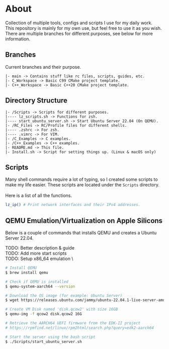 # About
Collection of multiple tools, configs and scripts I use for my daily work. \
This repository is mainly for my own use, but feel free to use it as you wish. \
There are multiple branches for different purposes, see below for more information.

## Branches
Current branches and their purpose.
```
|- main -> Contains stuff like rc files, scripts, guides, etc.
|- C_Workspace -> Basic C99 CMake project template.
|- C++_Workspace -> Basic C++20 CMake project template.
```

## Directory Structure
```
|- /Scripts -> Scripts for different purposes.
|---- lz_scripts.sh -> Functions for zsh.
|---- start_ubuntu_server.sh -> Start Ubuntu Server 22.04 (On QEMU).
|- /RC_Files -> RC/Profile files for different shells.
|---- .zshrc -> For zsh.
|---- .vimrc -> For VIM.
|- /C_Examples -> C examples.
|- /C++_Examples -> C++ examples.
|- README.md -> This file.
|- Install.sh -> Script for setting things up. (Linux & macOS only)
```

## Scripts
Many shell commands require a lot of typing, so I created some scripts to make my life easier.
These scripts are located under the `Scripts` directory. \
\
Here is a list of all the functions.
```bash
lz_ip() # Print network interfaces and their IPv4 addresses.
```

## QEMU Emulation/Virtualization on Apple Silicons
Below is a couple of commands that installs QEMU and creates a Ubuntu Server 22.04.

TODO: Better description & guide \
TODO: Add more start scripts \
TODO: Setup x86_64 emulation \


```bash
# Install QEMU
$ brew install qemu

# Check if QEMU is installed
$ qemu-system-aarch64 --version

# Download the OS image (for example: Ubuntu Server)
$ wget https://releases.ubuntu.com/jammy/ubuntu-22.04.1-live-server-amd64.iso

# Create VM Disk named 'disk.qcow2' with size 16GB
$ qemu-img -f qcow2 disk.qcow2 16G

# Retrieve the AARCH64 UEFI firmware from the EDK-II project
# https://rpmfind.net/linux/rpm2html/search.php?query=edk2-aarch64

# Start the server using the bash script
$ ./Scripts/start_ubuntu_server.sh
```
